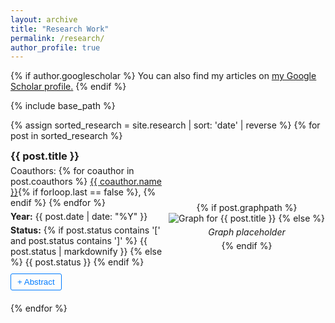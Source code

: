 ```yaml
---
layout: archive
title: "Research Work"
permalink: /research/
author_profile: true
---
```


{% if author.googlescholar %}
  You can also find my articles on <u><a href="{{author.googlescholar}}">my Google Scholar profile</a>.</u>
{% endif %}

{% include base_path %}

{% assign sorted_research = site.research | sort: 'date' | reverse %}
{% for post in sorted_research %}
<div class="research-item">
  <h3>{{ post.title }}</h3>
  <div style="display: flex; align-items: center;">
    <div style="flex: 1;">
      <p>
        Coauthors: 
        {% for coauthor in post.coauthors %}
          <a href="{{ coauthor.link }}" target="_blank">{{ coauthor.name }}</a>{% if forloop.last == false %}, {% endif %}
        {% endfor %}
      </p>
      <p><strong>Year:</strong> {{ post.date | date: "%Y" }}</p>
      <p><strong>Status:</strong> {% if post.status contains '[' and post.status contains ']' %}
  {{ post.status | markdownify }}
{% else %}
  {{ post.status }}
{% endif %}</p>
      <button class="toggle-abstract">+ Abstract</button>
      <div class="abstract hidden">
        <p>{{ post.excerpt }}</p>
      </div>
    </div>
    <div style="flex: 1; text-align: center;">
  {% if post.graphpath %}
    <img src="{{ post.graphpath }}" alt="Graph for {{ post.title }}" style="max-width: 100%; height: auto;">
  {% else %}
    <p><em>Graph placeholder</em></p>
  {% endif %}
</div>
  </div>
</div>
{% endfor %}

<script>
document.addEventListener('DOMContentLoaded', () => {
    const toggleButtons = document.querySelectorAll('.toggle-abstract');

    toggleButtons.forEach(button => {
        button.addEventListener('click', () => {
            const abstract = button.nextElementSibling;
            if (abstract.classList.contains('hidden')) {
                abstract.classList.remove('hidden');
                button.textContent = '- Abstract';
            } else {
                abstract.classList.add('hidden');
                button.textContent = '+ Abstract';
            }
        });
    });
});
</script>

<style>
.research-item {
    margin-bottom: 20px;
}

.research-item h3 {
    margin: 0;
}

.research-item p {
    margin: 5px 0;
}

.abstract {
    margin-top: 10px;
    padding: 10px;
    background-color: #f9f9f9;
    border: 1px solid #ddd;
}

.hidden {
    display: none;
}

.toggle-abstract {
    margin-top: 5px;
    cursor: pointer;
    background-color: transparent;
    color: #007bff;
    border: 1px solid #007bff;
    padding: 5px 10px;
    border-radius: 3px;
}

.toggle-abstract:hover {
    background-color: #e6f2ff;
}
</style>
